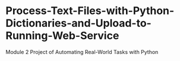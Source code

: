 # Process-Text-Files-with-Python-Dictionaries-and-Upload-to-Running-Web-Service
Module 2 Project of Automating Real-World Tasks with Python
